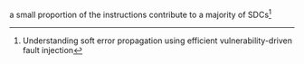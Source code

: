 a small proportion of the instructions contribute to a majority of SDCs[^1] 

[^1]: Understanding soft error propagation using efficient vulnerability-driven fault injection